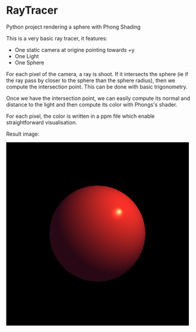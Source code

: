 # RayTracer

Python project rendering a sphere with Phong Shading

This is a very basic ray tracer, it features:
- One static camera at origine pointing towards +y
- One Light
- One Sphere

For each pixel of the camera, a ray is shoot. If it intersects the sphere (ie if the ray pass by closer to the sphere than the sphere radius), then we compute the intersection point. This can be done with basic trigonometry.

Once we have the intersection point, we can easily compute its normal and distance to the light and then compute its color with Phongs's shader.

For each pixel, the color is written in a ppm file which enable straightforward visualisation.

Result image:

![rendered_picture.png](rendered_picture.png)
